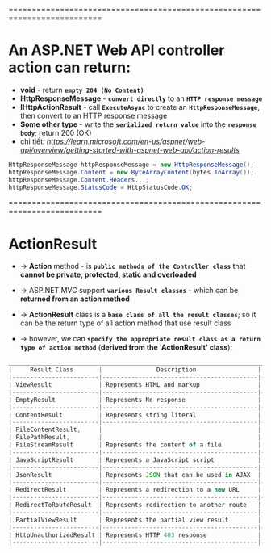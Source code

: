 ==========================================================================
# An ASP.NET Web API controller action can return:
* **void** - return **`empty 204 (No Content)`**
* **HttpResponseMessage** - **`convert directly`** to an **`HTTP response message`**
* **IHttpActionResult** - call **`ExecuteAsync`** to create an **`HttpResponseMessage`**, then convert to an HTTP response message
* **Some other type** - write the **`serialized return value`** into the **`response body`**; return 200 (OK)
* chi tiết: _https://learn.microsoft.com/en-us/aspnet/web-api/overview/getting-started-with-aspnet-web-api/action-results_

```C#
HttpResponseMessage httpResponseMessage = new HttpResponseMessage();
httpResponseMessage.Content = new ByteArrayContent(bytes.ToArray());
httpResponseMessage.Content.Headers...;
httpResponseMessage.StatusCode = HttpStatusCode.OK;
```

==========================================================================
# ActionResult
* -> **Action** method - is **`public methods of the Controller class`** that **cannot be private, protected, static and overloaded**
* -> ASP.NET MVC support **`various Result classes`** - which can be **returned from an action method**
* -> **ActionResult** class is a **`base class of all the result classes`**; so it can be the return type of all action method that use result class

* -> however, we can **`specify the appropriate result class as a return type of action method`** (**derived from the 'ActionResult' class**):
```js
_______________________________________________________________________________________________
|     Result Class       |               Description	             | Base Controller Method |
|------------------------|-------------------------------------------|------------------------|
| ViewResult             | Represents HTML and markup                | View()                 |
|------------------------|-------------------------------------------|------------------------|
| EmptyResult            | Represents No response                    |	                      |
|------------------------|-------------------------------------------|------------------------|
| ContentResult          | Represents string literal                 | Content()              |
|------------------------|-------------------------------------------|------------------------|
| FileContentResult,     |                                           |                        |
| FilePathResult,        |                                           |                        |
| FileStreamResult       | Represents the content of a file	         | File()                 |
|------------------------|-------------------------------------------|------------------------|
| JavaScriptResult       | Represents a JavaScript script            | JavaScript()           |
|------------------------|-------------------------------------------|------------------------|
| JsonResult             | Represents JSON that can be used in AJAX  | Json()                 |
|------------------------|-------------------------------------------|------------------------|
| RedirectResult         | Represents a redirection to a new URL     | Redirect()             |
|------------------------|-------------------------------------------|------------------------|
| RedirectToRouteResult  | Represents redirection to another route   | RedirectToRoute()      |
|------------------------|-------------------------------------------|------------------------|
| PartialViewResult      | Represents the partial view result        | PartialView()          |
|------------------------|-------------------------------------------|------------------------|
| HttpUnauthorizedResult | Represents HTTP 403 response              |	                      |
|------------------------|-------------------------------------------|------------------------|
```